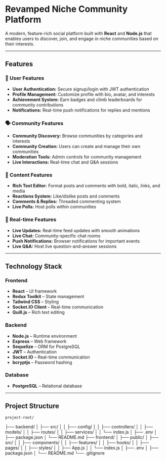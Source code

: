 # Revamped Niche Community Platform

A modern, feature-rich social platform built with **React** and **Node.js** that enables users to discover, join, and engage in niche communities based on their interests.

---

## Features

### 🌟 User Features
- **User Authentication:** Secure signup/login with JWT authentication  
- **Profile Management:** Customize profile with bio, avatar, and interests  
- **Achievement System:** Earn badges and climb leaderboards for community contributions  
- **Notifications:** Real-time push notifications for replies and mentions  

### 🗣️ Community Features
- **Community Discovery:** Browse communities by categories and interests  
- **Community Creation:** Users can create and manage their own communities  
- **Moderation Tools:** Admin controls for community management  
- **Live Interactions:** Real-time chat and Q&A sessions  

### 💬 Content Features
- **Rich Text Editor:** Format posts and comments with bold, italic, links, and media  
- **Reactions System:** Like/dislike posts and comments  
- **Comments & Replies:** Threaded commenting system  
- **Live Polls:** Host polls within communities  

### 📱 Real-time Features
- **Live Updates:** Real-time feed updates with smooth animations  
- **Live Chat:** Community-specific chat rooms  
- **Push Notifications:** Browser notifications for important events  
- **Live Q&A:** Host live question-and-answer sessions  

---

## Technology Stack

### Frontend
- **React** – UI framework  
- **Redux Toolkit** – State management  
- **Tailwind CSS** – Styling  
- **Socket.IO Client** – Real-time communication  
- **Quill.js** – Rich text editing  

### Backend
- **Node.js** – Runtime environment  
- **Express** – Web framework  
- **Sequelize** – ORM for PostgreSQL  
- **JWT** – Authentication  
- **Socket.IO** – Real-time communication  
- **bcryptjs** – Password hashing  

### Database
- **PostgreSQL** – Relational database  

---
## Project Structure
    project-root/
├── backend/
│   ├── src/
│   │   ├── config/
│   │   ├── controllers/
│   │   ├── models/
│   │   ├── routes/
│   │   ├── services/
│   │   └── index.js
│   ├── .env
│   ├── package.json
│   └── README.md
├── frontend/
│   ├── public/
│   ├── src/
│   │   ├── components/
│   │   ├── features/
│   │   ├── hooks/
│   │   ├── pages/
│   │   ├── styles/
│   │   ├── App.js
│   │   └── index.js
│   ├── .env
│   ├── package.json
│   └── README.md
└── .gitignore
